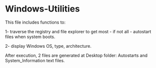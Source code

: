 # Windows-Utilities

This file includes functions to:

1- traverse the registry and file explorer to get most - if not all - autostart files when system boots.

2- display Windows OS, type, architecture.

After execution, 2 files are generated at Desktop folder: Autostarts and System_Information text files.
